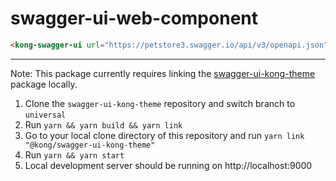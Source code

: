# swagger-ui-web-component

```html
<kong-swagger-ui url="https://petstore3.swagger.io/api/v3/openapi.json"></kong-swagger-ui>
```

---

Note: This package currently requires linking the [swagger-ui-kong-theme](https://github.com/Kong/swagger-ui-kong-theme) package locally.

1. Clone the `swagger-ui-kong-theme` repository and switch branch to `universal`
2. Run `yarn && yarn build && yarn link`
3. Go to your local clone directory of this repository and run `yarn link "@kong/swagger-ui-kong-theme"`
4. Run `yarn && yarn start`
5. Local development server should be running on http://localhost:9000
